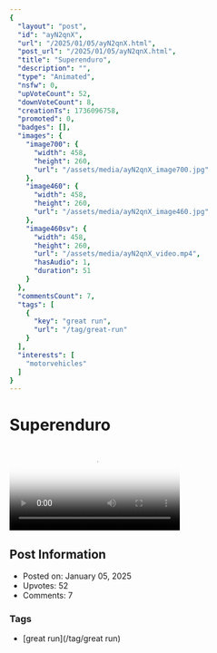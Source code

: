 ```yaml
---
{
  "layout": "post",
  "id": "ayN2qnX",
  "url": "/2025/01/05/ayN2qnX.html",
  "post_url": "/2025/01/05/ayN2qnX.html",
  "title": "Superenduro",
  "description": "",
  "type": "Animated",
  "nsfw": 0,
  "upVoteCount": 52,
  "downVoteCount": 8,
  "creationTs": 1736096758,
  "promoted": 0,
  "badges": [],
  "images": {
    "image700": {
      "width": 458,
      "height": 260,
      "url": "/assets/media/ayN2qnX_image700.jpg"
    },
    "image460": {
      "width": 458,
      "height": 260,
      "url": "/assets/media/ayN2qnX_image460.jpg"
    },
    "image460sv": {
      "width": 458,
      "height": 260,
      "url": "/assets/media/ayN2qnX_video.mp4",
      "hasAudio": 1,
      "duration": 51
    }
  },
  "commentsCount": 7,
  "tags": [
    {
      "key": "great run",
      "url": "/tag/great-run"
    }
  ],
  "interests": [
    "motorvehicles"
  ]
}
---
```


# Superenduro

<video controls playsinline loop poster="/assets/media/ayN2qnX_image460.jpg">
  <source src="/assets/media/ayN2qnX_video.mp4" type="video/mp4">
  Your browser does not support the video tag.
</video>

## Post Information

- Posted on: January 05, 2025
- Upvotes: 52
- Comments: 7

### Tags

- [great run](/tag/great run)
